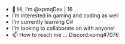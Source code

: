 - 👋 Hi, I’m @xpmqDev | 16
- I’m interested in gaming and coding as well
- I’m currently learning C#
- I’m looking to collaborate on with anyone!
- 📫 How to reach me ... Discord:xpmq#7076

<!---
xpmqDev/xpmqDev is a ✨ special ✨ repository because its `README.md` (this file) appears on your GitHub profile.
You can click the Preview link to take a look at your changes.
--->
